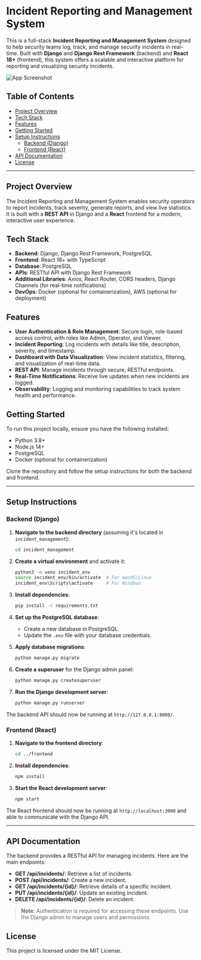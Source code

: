 
# Incident Reporting and Management System

This is a full-stack **Incident Reporting and Management System** designed to help security teams log, track, and manage security incidents in real-time. Built with **Django** and **Django Rest Framework** (backend) and **React 18+** (frontend), this system offers a scalable and interactive platform for reporting and visualizing security incidents.

![App Screenshot](./public/cribl-screenshot.png)

## Table of Contents

- [Project Overview](#project-overview)
- [Tech Stack](#tech-stack)
- [Features](#features)
- [Getting Started](#getting-started)
- [Setup Instructions](#setup-instructions)
  - [Backend (Django)](#backend-django)
  - [Frontend (React)](#frontend-react)
- [API Documentation](#api-documentation)
- [License](#license)

---

## Project Overview

The Incident Reporting and Management System enables security operators to report incidents, track severity, generate reports, and view live statistics. It is built with a **REST API** in Django and a **React** frontend for a modern, interactive user experience.

## Tech Stack

- **Backend**: Django, Django Rest Framework, PostgreSQL
- **Frontend**: React 18+ with TypeScript
- **Database**: PostgreSQL
- **APIs**: RESTful API with Django Rest Framework
- **Additional Libraries**: Axios, React Router, CORS headers, Django Channels (for real-time notifications)
- **DevOps**: Docker (optional for containerization), AWS (optional for deployment)

## Features

- **User Authentication & Role Management**: Secure login, role-based access control, with roles like Admin, Operator, and Viewer.
- **Incident Reporting**: Log incidents with details like title, description, severity, and timestamp.
- **Dashboard with Data Visualization**: View incident statistics, filtering, and visualization of real-time data.
- **REST API**: Manage incidents through secure, RESTful endpoints.
- **Real-Time Notifications**: Receive live updates when new incidents are logged.
- **Observability**: Logging and monitoring capabilities to track system health and performance.

## Getting Started

To run this project locally, ensure you have the following installed:

- Python 3.8+
- Node.js 14+
- PostgreSQL
- Docker (optional for containerization)

Clone the repository and follow the setup instructions for both the backend and frontend.

---

## Setup Instructions

### Backend (Django)

1. **Navigate to the backend directory** (assuming it's located in `incident_management`):

    ```bash
    cd incident_management
    ```

2. **Create a virtual environment** and activate it:

    ```bash
    python3 -m venv incident_env
    source incident_env/bin/activate  # For macOS/Linux
    incident_env\Scripts\activate     # For Windows
    ```

3. **Install dependencies**:

    ```bash
    pip install -r requirements.txt
    ```

4. **Set up the PostgreSQL database**:
   - Create a new database in PostgreSQL.
   - Update the `.env` file with your database credentials.

5. **Apply database migrations**:

    ```bash
    python manage.py migrate
    ```

6. **Create a superuser** for the Django admin panel:

    ```bash
    python manage.py createsuperuser
    ```

7. **Run the Django development server**:

    ```bash
    python manage.py runserver
    ```

The backend API should now be running at `http://127.0.0.1:8000/`.

### Frontend (React)

1. **Navigate to the frontend directory**:

    ```bash
    cd ../frontend
    ```

2. **Install dependencies**:

    ```bash
    npm install
    ```

3. **Start the React development server**:

    ```bash
    npm start
    ```

The React frontend should now be running at `http://localhost:3000` and able to communicate with the Django API.

---

## API Documentation

The backend provides a RESTful API for managing incidents. Here are the main endpoints:

- **GET /api/incidents/**: Retrieve a list of incidents.
- **POST /api/incidents/**: Create a new incident.
- **GET /api/incidents/{id}/**: Retrieve details of a specific incident.
- **PUT /api/incidents/{id}/**: Update an existing incident.
- **DELETE /api/incidents/{id}/**: Delete an incident.

> **Note**: Authentication is required for accessing these endpoints. Use the Django admin to manage users and permissions.

## License

This project is licensed under the MIT License.
